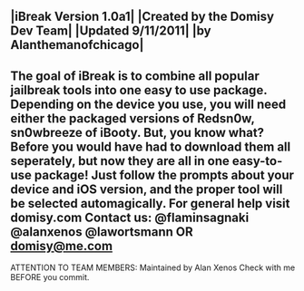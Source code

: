 |iBreak Version 1.0a1|
|Created by the Domisy Dev Team|
|Updated 9/11/2011|
|by Alanthemanofchicago|
--
The goal of iBreak is to combine all popular jailbreak tools into one easy to use package. Depending on the device you use, you will need either the packaged versions of Redsn0w, sn0wbreeze of iBooty. But, you know what? Before you would have had to download them all seperately, but now they are all in one easy-to-use package! Just follow the prompts about your device and iOS version, and the proper tool will be selected automagically.
For general help visit domisy.com
Contact us:
@flaminsagnaki
@alanxenos
@lawortsmann
OR
domisy@me.com
--
ATTENTION TO TEAM MEMBERS:
Maintained by Alan Xenos
Check with me BEFORE you commit.